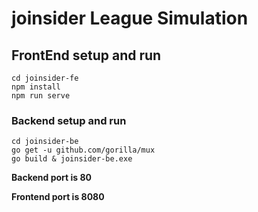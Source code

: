 # joinsider League Simulation

## FrontEnd setup and run
```
cd joinsider-fe
npm install
npm run serve
```

### Backend setup and run
```
cd joinsider-be
go get -u github.com/gorilla/mux
go build & joinsider-be.exe
```

**Backend port is 80**

**Frontend port is 8080**
